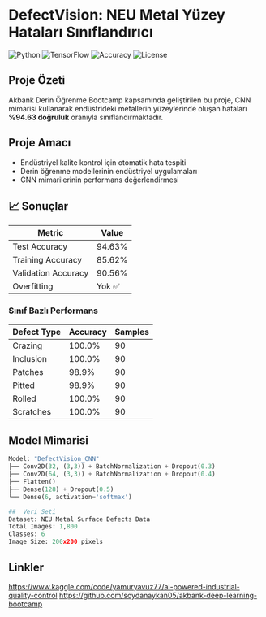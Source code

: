 # DefectVision: NEU Metal Yüzey Hataları Sınıflandırıcı

![Python](https://img.shields.io/badge/Python-3.11-blue)
![TensorFlow](https://img.shields.io/badge/TensorFlow-2.15-orange)
![Accuracy](https://img.shields.io/badge/Accuracy-94.63%25-brightgreen)
![License](https://img.shields.io/badge/License-MIT-green)

## Proje Özeti
Akbank Derin Öğrenme Bootcamp kapsamında geliştirilen bu proje, CNN mimarisi kullanarak endüstrideki metallerin yüzeylerinde oluşan hataları **%94.63 doğruluk** oranıyla sınıflandırmaktadır.

## Proje Amacı
-  Endüstriyel kalite kontrol için otomatik hata tespiti
-  Derin öğrenme modellerinin endüstriyel uygulamaları
-  CNN mimarilerinin performans değerlendirmesi

## 📈 Sonuçlar
| Metric | Value |
|--------|-------|
| Test Accuracy | 94.63% |
| Training Accuracy | 85.62% |
| Validation Accuracy | 90.56% |
| Overfitting | Yok ✅ |

### Sınıf Bazlı Performans
| Defect Type | Accuracy | Samples |
|-------------|----------|---------|
| Crazing | 100.0% | 90 |
| Inclusion | 100.0% | 90 |
| Patches | 98.9% | 90 |
| Pitted | 98.9% | 90 |
| Rolled | 100.0% | 90 |
| Scratches | 100.0% | 90 |

##  Model Mimarisi
```python
Model: "DefectVision_CNN"
├── Conv2D(32, (3,3)) + BatchNormalization + Dropout(0.3)
├── Conv2D(64, (3,3)) + BatchNormalization + Dropout(0.4)
├── Flatten()
├── Dense(128) + Dropout(0.5)
└── Dense(6, activation='softmax')

##  Veri Seti
Dataset: NEU Metal Surface Defects Data
Total Images: 1,800
Classes: 6
Image Size: 200x200 pixels
```

## Linkler
https://www.kaggle.com/code/yamuryavuz77/ai-powered-industrial-quality-control
https://github.com/soydanaykan05/akbank-deep-learning-bootcamp

